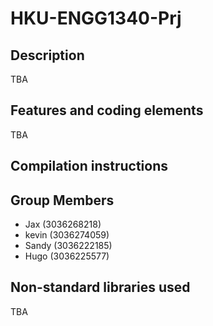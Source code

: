 # HKU-ENGG1340-Prj

## Description

TBA

## Features and coding elements

TBA

## Compilation instructions

## Group Members

- Jax (3036268218)
- kevin (3036274059)
- Sandy (3036222185)
- Hugo (3036225577)
  

## Non-standard libraries used

TBA
